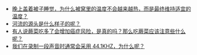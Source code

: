 + [晚上盖着被子睡觉，为什么被窝里的温度不会越来越热，而是最终维持适宜的温度？](https://daily.zhihu.com/story/9780004)
+ [河流的源头是什么样子的呢？](https://daily.zhihu.com/story/9780050)
+ [有人说蕨菜吃多了会增加癌症风险，是真的吗？那么吃蕨菜应该注意些什么呢？](https://daily.zhihu.com/story/9780051)
+ [我们在录制一段声音时通常会采用 44.1KHZ，为什么呢？](https://daily.zhihu.com/story/9780060)
